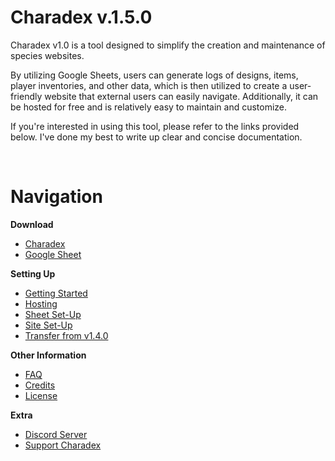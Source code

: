# Charadex v.1.5.0

Charadex v1.0 is a tool designed to simplify the creation and maintenance of species websites.

By utilizing Google Sheets, users can generate logs of designs, items, player inventories, and other data, which is then utilized to create a user-friendly website that external users can easily navigate. Additionally, it can be hosted for free and is relatively easy to maintain and customize.

If you're interested in using this tool, please refer to the links provided below. I've done my best to write up clear and concise documentation.

&nbsp;

# Navigation

**Download**

- [Charadex](https://github.com/charadex-team/charadex-v1.0/releases/latest)
- [Google Sheet]()

**Setting Up**

- [Getting Started](https://github.com/charadex-team/charadex-v1.0/wiki/v1.5.0-Getting-Started)
- [Hosting](https://github.com/charadex-team/charadex-v1.0/wiki/Hosting)
- [Sheet Set-Up](https://github.com/charadex-team/charadex-v1.0/wiki/v1.5.0-Sheet-Set-Up)
- [Site Set-Up](https://github.com/charadex-team/charadex-v1.0/wiki/v1.5.0-Site-Set-Up)
- [Transfer from v1.4.0](https://github.com/charadex-team/charadex-v1.0/wiki/v1.4.0-Transfer)

**Other Information**

- [FAQ](https://github.com/charadex-team/charadex-v1.0/wiki#faq)
- [Credits](https://github.com/charadex-team/charadex-v1.0/wiki#credits)
- [License](https://github.com/charadex-team/charadex-v1.0/wiki#license)

**Extra**

- [Discord Server](https://discord.gg/3ghSjBug6a)
- [Support Charadex](https://ko-fi.com/charadex)